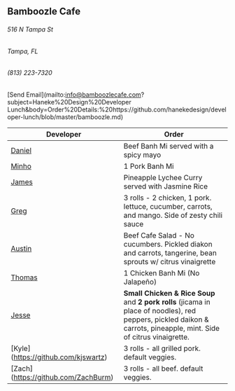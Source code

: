 ## Bamboozle Cafe
###### 516 N Tampa St
###### Tampa, FL
###### (813) 223-7320
[Send Email](mailto:info@bamboozlecafe.com?subject=Haneke%20Design%20Developer Lunch&body=Order%20Details:%20https://github.com/hanekedesign/developer-lunch/blob/master/bamboozle.md)

Developer     | Order
--------------|---------------------
[Daniel](https://github.com/dtartaglia)           	| Beef Banh Mi served with a spicy mayo
[Minho](https://github.com/minhochoi)               |  1 Pork Banh Mi 
[James](https://github.com/jlandrum)                | Pineapple Lychee Curry served with Jasmine Rice
[Greg](https://github.com/greghochsprung)           | 3 rolls - 2 chicken, 1 pork. lettuce, cucumber, carrots, and mango. Side of zesty chili sauce
[Austin](https://github.com/austinmccarthy-haneke)  | Beef Cafe Salad - No cucumbers. Pickled diakon and carrots, tangerine, bean sprouts w/ citrus vinaigrette
[Thomas](https://github.com/ThomasKomarnicki)       | 1 Chicken Banh Mi (No Jalapeño)
[Jesse](https://github.com/jessecurry)              | **Small Chicken & Rice Soup** and **2 pork rolls** (jicama in place of noodles), red peppers, pickled daikon & carrots, pineapple, mint. Side of citrus vinaigrette.
[Kyle] (https://github.com/kjswartz)                | 3 rolls - all grilled pork. default veggies. 
[Zach] (https://github.com/ZachBurm)                | 3 rolls - all beef. default veggies.